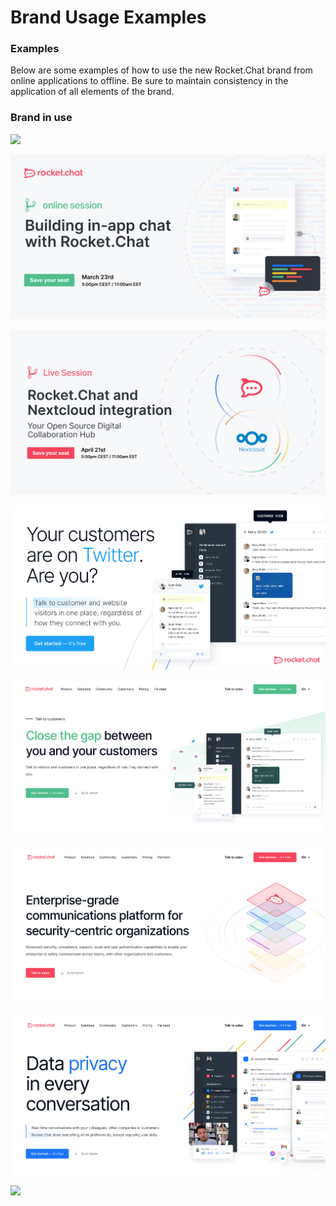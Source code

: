 # Brand Usage Examples

### Examples

Below are some examples of how to use the new Rocket.Chat brand from online applications to offline. Be sure to maintain consistency in the application of all elements of the brand.

### Brand in use

![](../../.gitbook/assets/01.jpg)

![](<../../.gitbook/assets/image (695).png>)

![](<../../.gitbook/assets/image (684).png>)

![](<../../.gitbook/assets/image (645).png>)

![](<../../.gitbook/assets/image (654).png>)

![](<../../.gitbook/assets/image (676) (1).png>)

![](<../../.gitbook/assets/image (673).png>)

![](<../../.gitbook/assets/image (667) (1).png>)
